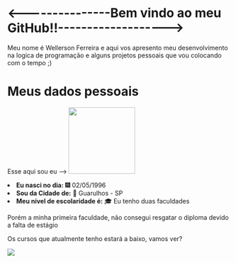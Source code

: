 <h1><---------------Bem vindo ao meu GitHub!!-------------------></h1>

<div>
<p>Meu nome é Wellerson Ferreira e aqui vos apresento meu
  desenvolvimento na logica de programação e alguns
 projetos pessoais que vou colocando com o tempo ;)</p>
</div>

<h1>Meus dados pessoais</h1>

Esse aqui sou eu --> <img src="https://user-images.githubusercontent.com/107362025/210182915-91887db8-a578-4dc9-915f-96edf1114a54.jpg" width = "150px" />

<div>

<li><b>Eu nasci no dia:</b> 	&#127878;  02/05/1996 </li>
<li><b> Sou da Cidade de:</b> &#127750; Guarulhos - SP</li>
<li><b> Meu nivel de escolaridade é:</b> &#127891; Eu tenho duas faculdades</li>
<p>Porém a minha primeira faculdade, não consegui resgatar o diploma devido a falta de estágio</p>
<p>Os cursos que atualmente tenho estará a baixo, vamos ver?</p>
<img src = url ("https://s2.glbimg.com/W4VVvqObeZT1GSCyrMRU1zPDqfw=/s.glbimg.com/jo/g1/f/original/2016/12/15/saudade_gif_teste_620.jpg")/>
</div>


